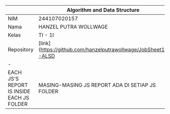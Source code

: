 |  | Algorithm and Data Structure |
|--|--|
| NIM |  244107020157|
| Nama |  HANZEL PUTRA WOLLWAGE |
| Kelas | TI - 1I |
| Repository | [link] (https://github.com/hanzelputrawollwage/JobSheet1-ALSD |
|-|
| EACH JS'S REPORT IS INSIDE EACH JS FOLDER | MASING-MASING JS REPORT ADA DI SETIAP JS FOLDER |
